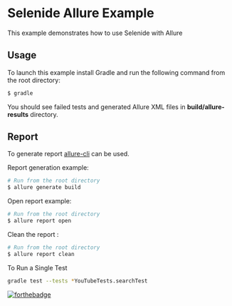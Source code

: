 # Selenide Allure Example
This example demonstrates how to use Selenide with Allure

## Usage
To launch this example install Gradle and run the following command from the root directory:
```bash
$ gradle
```
You should see failed tests and generated Allure XML files in **build/allure-results** directory.

## Report
To generate report [allure-cli](https://github.com/allure-framework/allure-cli) can be used.

Report generation example:
```bash
# Run from the root directory
$ allure generate build
```
Open report example:
```bash
# Run from the root directory
$ allure report open
```

Clean the report :
```bash
# Run from the root directory
$ allure report clean
```

To Run a Single Test
```bash
gradle test --tests *YouTubeTests.searchTest
```
[![forthebadge](http://forthebadge.com/images/badges/just-plain-nasty.svg)](http://forthebadge.com)
